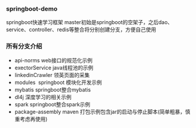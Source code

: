 ### springboot-demo
springboot快速学习框架
master初始是springboot的空架子，之后dao、service、controller、redis等整合将分别创建分支，方便自己使用

### 所有分支介绍

- api-norms web接口的规范化示例
- exectorService java线程池的示例
- linkedinCrawler 领英页面的采集
- modules  springboot 模块化开发示例
- mybatis springboot整合mybatis
- dl4j 深度学习的相关示例
- spark springboot整合spark示例
- package-assembly maven 打包示例包含jar的启动与停止脚本(简单粗暴，慎重考虑再使用)
